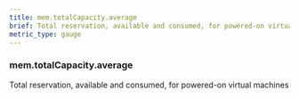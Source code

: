 ```yaml
---
title: mem.totalCapacity.average
brief: Total reservation, available and consumed, for powered-on virtual machines
metric_type: gauge
---
```

### mem.totalCapacity.average

Total reservation, available and consumed, for powered-on virtual machines